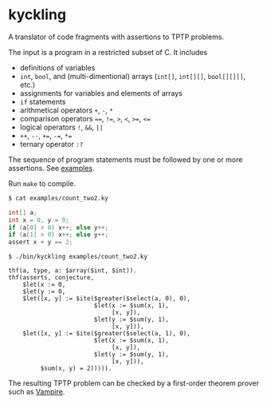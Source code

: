 # kyckling

A translator of code fragments with assertions to TPTP problems.

The input is a program in a restricted subset of C. It includes
- definitions of variables
- `int`, `bool`, and (multi-dimentional) arrays (`int[]`, `int[][]`, `bool[][][]`, etc.)
- assignments for variables and elements of arrays
- `if` statements
- arithmetical operators `+`, `-`, `*`
- comparison operators `==`, `!=`, `>`, `<`, `>=`, `<=`
- logical operators `!`, `&&`, `||` 
- `++`, `--`, `+=`, `-=`, `*=`
- ternary operator `:?`

The sequence of program statements must be followed by one or more assertions. See [examples](https://github.com/aztek/kyckling/tree/master/examples).

Run `make` to compile.

```bash
$ cat examples/count_two2.ky
```
```c
int[] a;
int x = 0, y = 0;
if (a[0] > 0) x++; else y++;
if (a[1] > 0) x++; else y++;
assert x + y == 2;
```

``$ ./bin/kyckling examples/count_two2.ky``
```
thf(a, type, a: $array($int, $int)).
thf(asserts, conjecture,
    $let(x := 0,
    $let(y := 0,
    $let([x, y] := $ite($greater($select(a, 0), 0),
                        $let(x := $sum(x, 1),
                             [x, y]),
                        $let(y := $sum(y, 1),
                             [x, y])),
    $let([x, y] := $ite($greater($select(a, 1), 0),
                        $let(x := $sum(x, 1),
                             [x, y]),
                        $let(y := $sum(y, 1),
                             [x, y])),
         $sum(x, y) = 2))))).
```

The resulting TPTP problem can be checked by a first-order theorem prover such as [Vampire](http://vprover.org/).
